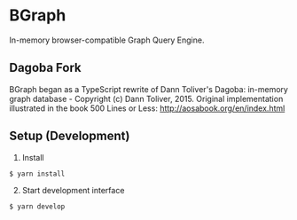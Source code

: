 # BGraph
In-memory browser-compatible Graph Query Engine.

## Dagoba Fork

BGraph began as a TypeScript rewrite of Dann Toliver's Dagoba: in-memory graph database - Copyright (c) Dann Toliver, 2015. Original implementation illustrated in the book 500 Lines or Less: http://aosabook.org/en/index.html

## Setup (Development)

1. Install
```bash
$ yarn install
```

2. Start development interface
```bash
$ yarn develop
```
